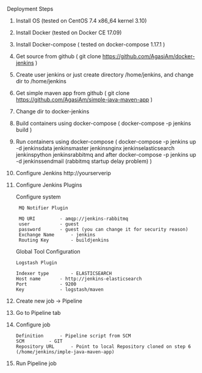 Deployment Steps


1. Install OS (tested on CentOS 7.4 x86_64 kernel 3.10)

2. Install Docker (tested on Docker CE 17.09)

3. Install Docker-compose ( tested on docker-compose 1.17.1 )

4. Get source from github ( git clone https://github.com/AgasiAm/docker-jenkins )

5. Create user jenkins or just create directory /home/jenkins, and change dir to /home/jenkins

6. Get simple maven app from github ( git clone https://github.com/AgasiAm/simple-java-maven-app )

7. Change dir to docker-jenkins

8. Build containers using docker-compose ( docker-compose -p jenkins build )

9. Run containers using docker-compose ( docker-compose -p jenkins up -d jenkinsdata jenkinsmaster jenkinsnginx jenkinselasticsearch jenkinspython jenkinsrabbitmq and after docker-compose -p jenkins up -d jenkinssendmail (rabbitmq startup delay problem) )

10. Configure Jenkins http://yourserverip

11. Configure Jenkins Plugins
         
	Configure system
	
		 MQ Notifier Plugin
		 
		 MQ URI 		- amqp://jenkins-rabbitmq
		 user			- guest
		 password		- guest (you can change it for security reason)
		 Exchange Name		- jenkins
		 Routing Key		- buildjenkins
		
	Global Tool Configuration
	
		Logstash Plugin
		
		Indexer type		- ELASTICSEARCH
		Host name		- http://jenkins-elasticsearch
		Port			- 9200
		Key				- logstash/maven
		
		
12. Create new job -> Pipeline

13. Go to Pipeline tab

14. Configure job 
		
		Definition		- Pipeline script from SCM
		SCM			- GIT
		Repository URL		- Point to local Repository cloned on step 6 (/home/jenkins/imple-java-maven-app)
		
15. Run Pipeline job
